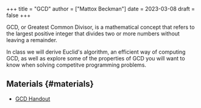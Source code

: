 +++
title = "GCD"
author = ["Mattox Beckman"]
date = 2023-03-08
draft = false
+++

GCD, or Greatest Common Divisor, is a mathematical concept that refers to the largest positive integer that divides two or more numbers without leaving a remainder.

In class we will derive Euclid's algorithm, an efficient way of computing GCD, as well as explore some of the properties of GCD you will want to know when solving
competitve programming problems.


## Materials {#materials}

-   [GCD Handout](/handouts/gcd.pdf)
